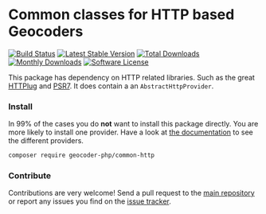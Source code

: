 # Common classes for HTTP based Geocoders

[![Build Status](https://travis-ci.org/geocoder-php/php-common-http.svg?branch=master)](http://travis-ci.org/geocoder-php/php-common-http)
[![Latest Stable Version](https://poser.pugx.org/geocoder-php/common-http/v/stable)](https://packagist.org/packages/geocoder-php/common-http)
[![Total Downloads](https://poser.pugx.org/geocoder-php/common-http/downloads)](https://packagist.org/packages/geocoder-php/common-http)
[![Monthly Downloads](https://poser.pugx.org/geocoder-php/common-http/d/monthly.png)](https://packagist.org/packages/geocoder-php/common-http)
[![Software License](https://img.shields.io/badge/license-MIT-brightgreen.svg?style=flat-square)](LICENSE)

This package has dependency on HTTP related libraries. Such as the great [HTTPlug](http://httplug.io/) and [PSR7](http://www.php-fig.org/psr/psr-7/).
It does contain a an `AbstractHttpProvider`. 

### Install

In 99% of the cases you do **not** want to install this package directly. You are more likely to install one provider. 
Have a look at [the documentation](https://github.com/geocoder-php/Geocoder) to see the different providers. 

```bash
composer require geocoder-php/common-http
```

### Contribute

Contributions are very welcome! Send a pull request to the [main repository](https://github.com/geocoder-php/Geocoder) or 
report any issues you find on the [issue tracker](https://github.com/geocoder-php/Geocoder/issues).
